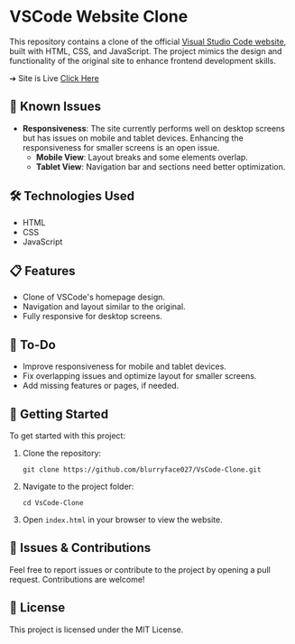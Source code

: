 <h1>VSCode Website Clone</h1>

<p>This repository contains a clone of the official <a href="https://code.visualstudio.com/">Visual Studio Code website</a>, built with HTML, CSS, and JavaScript. The project mimics the design and functionality of the original site to enhance frontend development skills.</p>

<p>➔ Site is Live <a href="https://blurryface027.github.io/VsCode-Clone">Click Here</a></p>

<h2>🚧 Known Issues</h2>
<ul>
    <li><strong>Responsiveness</strong>: The site currently performs well on desktop screens but has issues on mobile and tablet devices. Enhancing the responsiveness for smaller screens is an open issue.
        <ul>
            <li><strong>Mobile View</strong>: Layout breaks and some elements overlap.</li>
            <li><strong>Tablet View</strong>: Navigation bar and sections need better optimization.</li>
        </ul>
    </li>
</ul>

<h2>🛠️ Technologies Used</h2>
<ul>
    <li>HTML</li>
    <li>CSS</li>
    <li>JavaScript</li>
</ul>

<h2>📋 Features</h2>
<ul>
    <li>Clone of VSCode's homepage design.</li>
    <li>Navigation and layout similar to the original.</li>
    <li>Fully responsive for desktop screens.</li>
</ul>

<h2>📌 To-Do</h2>
<ul>
    <li>Improve responsiveness for mobile and tablet devices.</li>
    <li>Fix overlapping issues and optimize layout for smaller screens.</li>
    <li>Add missing features or pages, if needed.</li>
</ul>

<h2>🚀 Getting Started</h2>
<p>To get started with this project:</p>
<ol>
    <li>Clone the repository:</li>
    <pre><code>git clone https://github.com/blurryface027/VsCode-Clone.git</code></pre>
    <li>Navigate to the project folder:</li>
    <pre><code>cd VsCode-Clone</code></pre>
    <li>Open <code>index.html</code> in your browser to view the website.</li>
</ol>

<h2>🐞 Issues & Contributions</h2>
<p>Feel free to report issues or contribute to the project by opening a pull request. Contributions are welcome!</p>

<h2>📄 License</h2>
<p>This project is licensed under the MIT License.</p>

</body>
</html>
